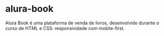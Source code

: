 # alura-book
Alura Book é uma plataforma de venda de livros, desenvolvido durante o curso de HTML e CSS: responsividade com mobile-first. 
